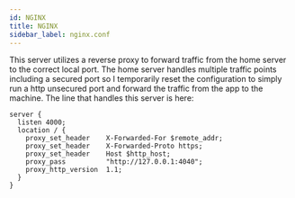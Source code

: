 ```yaml
---
id: NGINX
title: NGINX
sidebar_label: nginx.conf
---
```


This server utilizes a reverse proxy to forward traffic from the home server to the correct local port. The home server handles multiple traffic points including a secured port so I temporarily reset the configuration to simply run a http unsecured port and forward the traffic from the app to the machine. The line that handles this server is here:

```
server {
  listen 4000;
  location / {
    proxy_set_header    X-Forwarded-For $remote_addr;
    proxy_set_header 	X-Forwarded-Proto https;
    proxy_set_header    Host $http_host;
    proxy_pass 		    "http://127.0.0.1:4040";
    proxy_http_version 	1.1;
  }
}
```